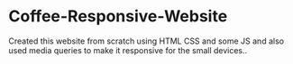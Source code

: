 # Coffee-Responsive-Website
Created this website from scratch using HTML CSS and some JS and also used media queries to make it responsive for the small devices.. 
